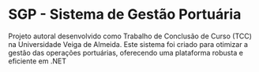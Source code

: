 # SGP - Sistema de Gestão Portuária
Projeto autoral desenvolvido como Trabalho de Conclusão de Curso (TCC) na Universidade Veiga de Almeida. Este sistema foi criado para otimizar a gestão das operações portuárias, oferecendo uma plataforma robusta e eficiente em .NET 
